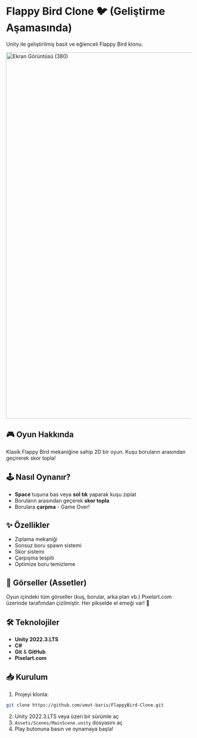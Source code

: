 # Flappy Bird Clone 🐦 (Geliştirme Aşamasında) 

Unity ile geliştirilmiş basit ve eğlenceli Flappy Bird klonu.

<img width="1782" height="998" alt="Ekran Görüntüsü (380)" src="https://github.com/user-attachments/assets/6679d0bd-22f9-4f24-89bc-c9be289eddcd" />

## 🎮 Oyun Hakkında

Klasik Flappy Bird mekaniğine sahip 2D bir oyun. Kuşu boruların arasından geçirerek skor topla!

## 🕹️ Nasıl Oynanır?
- **Space** tuşuna bas veya **sol tık** yaparak kuşu zıplat
- Boruların arasından geçerek **skor topla**
- Borulara **çarpma** - Game Over!

## ✨ Özellikler
- Zıplama mekaniği
- Sonsuz boru spawn sistemi  
- Skor sistemi
- Çarpışma tespiti
- Optimize boru temizleme

## 🎨 Görseller (Assetler)
Oyun içindeki tüm görseller (kuş, borular, arka plan vb.) Pixelart.com üzerinde tarafımdan çizilmiştir. 
Her pikselde el emeği var! 💪

## 🛠️ Teknolojiler
- **Unity 2022.3.LTS**
- **C#**
- **Git** & **GitHub**
- **Pixelart.com**

## 📥 Kurulum

1. Projeyi klonla:
```bash
git clone https://github.com/umut-baris/FlappyBird-Clone.git
```
2. Unity 2022.3.LTS veya üzeri bir sürümle aç
3. `Assets/Scenes/MainScene.unity` dosyasını aç
4. Play butonuna basın ve oynamaya başla!
